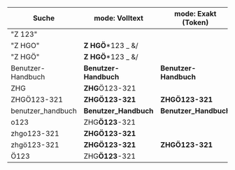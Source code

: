 |Suche                 |mode: Volltext           |mode: Exakt (Token)       |
|----------------------|-------------------------|--------------------------|
|"Z 123"               |                         |                          |
|"Z HGO"               |**Z HGÖ***123 _ &/       |                          |
|"Z HGÖ"               |**Z HGÖ***123 _ &/       |                          |
|Benutzer-Handbuch     |**Benutzer-Handbuch**    |**Benutzer-Handbuch**     |
|ZHG                   |**ZHG**Ö123-321          |                          |
|ZHGÖ123-321           |**ZHGÖ123-321**          |**ZHGÖ123-321**           |
|benutzer_handbuch     |**Benutzer_Handbuch**    |**Benutzer_Handbuch**     |
|o123                  |ZHG**Ö123**-321          |                          |
|zhgo123-321           |**ZHGÖ123-321**          |                          |
|zhgö123-321           |**ZHGÖ123-321**          |**ZHGÖ123-321**           |
|Ö123                  |ZHG**Ö123**-321          |                          |

